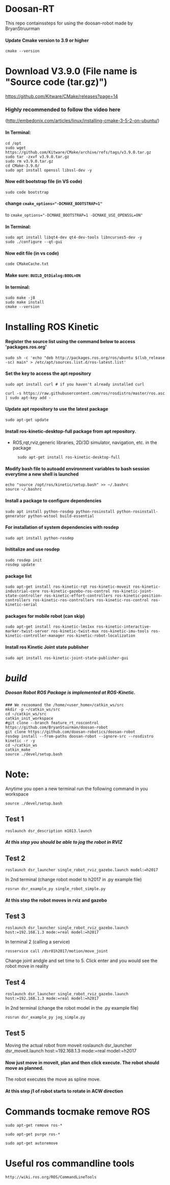 # Doosan-RT
This repo containssteps for using the doosan-robot made by BryanStruurman


#### Update Cmake version to 3.9 or higher
    cmake --version
    

# Download V3.9.0 (File name is "Source code (tar.gz)")
https://github.com/Kitware/CMake/releases?page=14


### Highly recommended to follow the video here
(http://embedonix.com/articles/linux/installing-cmake-3-5-2-on-ubuntu/)

#### In Terminal:
    cd /opt
    sudo wget https://github.com/Kitware/CMake/archive/refs/tags/v3.9.0.tar.gz
    sudo tar -zxvf v3.9.0.tar.gz
    sudo rm v3.9.0.tar.gz 
    cd CMake-3.9.0/
    sudo apt install openssl libssl-dev -y

#### Now edit bootstrap file (in VS code)
    sudo code bootstrap
#### change `cmake_options="-DCMAKE_BOOTSTRAP=1"` 
to 
    `cmake_options="-DCMAKE_BOOTSTRAP=1 -DCMAKE_USE_OPENSSL=ON"`

#### In Terminal: 
    sudo apt install libqt4-dev qt4-dev-tools libncurses5-dev -y
    sudo ./configure --qt-gui

#### Now edit file (in vs code)
    code CMakeCache.txt 
#### Make sure: `BUILD_QtDialog:BOOL=ON`
#### In terminal: 
    sudo make -j8
    sudo make install
    cmake --version

    

# Installing ROS Kinetic
#### Register the source list using the command below to access 'packages.ros.org'
    sudo sh -c 'echo "deb http://packages.ros.org/ros/ubuntu $(lsb_release -sc) main" > /etc/apt/sources.list.d/ros-latest.list'

#### Set the key to access the apt repository
    sudo apt install curl # if you haven't already installed curl

    curl -s https://raw.githubusercontent.com/ros/rosdistro/master/ros.asc | sudo apt-key add -

#### Update apt repository to use the latest package
    sudo apt-get update

#### Install ros-kinetic-desktop-full package from apt repository. 
- ROS,rqt,rviz,generic libraries, 2D/3D simulator, navigation, etc. in the package

        sudo apt-get install ros-kinetic-desktop-full

#### Modify bash file to autoadd environment variables to bash session everytime a new shell is launched

    echo "source /opt/ros/kinetic/setup.bash" >> ~/.bashrc
    source ~/.bashrc

#### Install a package to configure dependencies
    sudo apt install python-rosdep python-rosinstall python-rosinstall-generator python-wstool build-essential

#### For installation of system dependencies with rosdep
    sudo apt install python-rosdep

#### Inititalize and use rosdep
    sudo rosdep init
    rosdep update


#### package list
    sudo apt-get install ros-kinetic-rqt ros-kinetic-moveit ros-kinetic-industrial-core ros-kinetic-gazebo-ros-control ros-kinetic-joint-state-controller ros-kinetic-effort-controllers ros-kinetic-position-controllers ros-kinetic-ros-controllers ros-kinetic-ros-control ros-kinetic-serial

#### __packages for mobile robot__ (can skip)

    sudo apt-get install ros-kinetic-lms1xx ros-kinetic-interactive-marker-twist-server ros-kinetic-twist-mux ros-kinetic-imu-tools ros-kinetic-controller-manager ros-kinetic-robot-localization

#### Install ros Kinetic Joint state publisher
    sudo apt install ros-kinetic-joint-state-publisher-gui
# *build* 
##### *Doosan Robot ROS Package is implemented at ROS-Kinetic.*
    ### We recoomand the /home/<user_home>/catkin_ws/src
    mkdir -p ~/catkin_ws/src
    cd ~/catkin_ws/src
    catkin_init_workspace
    #git clone --branch feature_rt_roscontrol https://github.com/BryanStuurman/doosan-robot
    git clone https://github.com/doosan-robotics/doosan-robot
    rosdep install --from-paths doosan-robot --ignore-src --rosdistro kinetic -r -y
    cd ~/catkin_ws
    catkin_make
    source ./devel/setup.bash

# Note: 
Anytime you open a new terminal run the following command in you workspace

    source ./devel/setup.bash

    
## Test 1 

    roslaunch dsr_description m1013.launch 
##### At this step you should be able to jog the robot in RVIZ


## Test 2
    roslaunch dsr_launcher single_robot_rviz_gazebo.launch model:=h2017
In 2nd terminal (change robot model to h2017 in .py example file) 

    rosrun dsr_example_py single_robot_simple.py 
#### At this step the robot moves in rviz and gazebo

## Test 3
    roslaunch dsr_launcher single_robot_rviz_gazebo.launch host:=192.168.1.3 mode:=real model:=h2017

In terminal 2 (calling a service)

    rosservice call /dsr01h2017/motion/move_joint

Change joint andgle and set time to 5. Click enter and you would see the robot move in reality

## Test 4
    roslaunch dsr_launcher single_robot_rviz_gazebo.launch host:=192.168.1.3 mode:=real model:=h2017

In 2nd terminal (change the robot model in the .py example file)

    rosrun dsr_example_py jog_simple.py 
    
## Test 5
Moving the actual robot from moveit
    roslaunch dsr_launcher dsr_moveit.launch host:=192.168.1.3 mode:=real model:=h2017
#### Now just move in moveit, plan and then click execute. The robot should move as planned. 
The robot executes the move as spline move.

#### At this step j1 of robot starts to rotate in ACW direction

# Commands tocmake  remove ROS
    sudo apt-get remove ros-*

    sudo apt-get purge ros-*

    sudo apt-get autoremove


# Useful ros commandline tools
    http://wiki.ros.org/ROS/CommandLineTools
